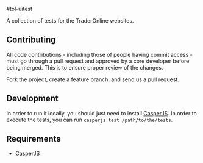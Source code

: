 #tol-uitest

A collection of tests for the TraderOnline websites.

## Contributing

All code contributions - including those of people having commit access - must go through a pull request and approved by a core developer before being merged. This is to ensure proper review of the changes.

Fork the project, create a feature branch, and send us a pull request.

## Development

In order to run it locally, you should just need to install [CasperJS](http://casperjs.org/).  In order to execute the tests, you can run `casperjs test /path/to/the/tests`.

## Requirements

* CasperJS
